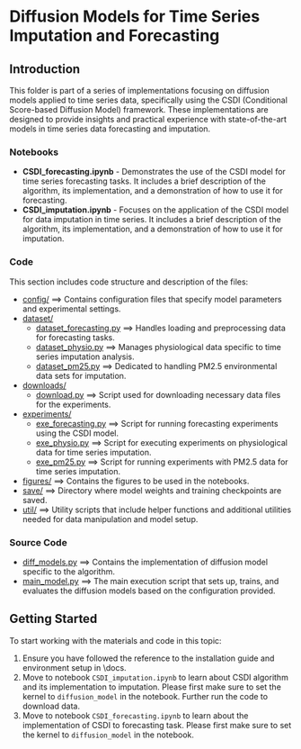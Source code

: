 # Diffusion Models for Time Series Imputation and Forecasting

## Introduction
This folder is part of a series of implementations focusing on diffusion models applied to time series data, specifically using the CSDI (Conditional Score-based Diffusion Model) framework. These implementations are designed to provide insights and practical experience with state-of-the-art models in time series data forecasting and imputation.

### Notebooks
- **CSDI_forecasting.ipynb** - Demonstrates the use of the CSDI model for time series forecasting tasks. It includes a brief description of the algorithm, its implementation, and a demonstration of how to use it for forecasting.
- **CSDI_imputation.ipynb** - Focuses on the application of the CSDI model for data imputation in time series. It includes a brief description of the algorithm, its implementation, and a demonstration of how to use it for imputation.

### Code
This section includes code structure and description of the files:

- [config/](https://github.com/VectorInstitute/diffusion_model_bootcamp/tree/gs_bootcamp/reference_implementations/time_series_reference_impelementation/CSDI/config) ==>  Contains configuration files that specify model parameters and experimental settings.
- [dataset/](https://github.com/VectorInstitute/diffusion_model_bootcamp/tree/gs_bootcamp/reference_implementations/time_series_reference_impelementation/CSDI/dataset) 
  - [dataset_forecasting.py](https://github.com/VectorInstitute/diffusion_model_bootcamp/blob/gs_bootcamp/reference_implementations/time_series_reference_impelementation/CSDI/dataset/dataset_forecasting.py) ==>  Handles loading and preprocessing data for forecasting tasks.
  - [dataset_physio.py](https://github.com/VectorInstitute/diffusion_model_bootcamp/blob/gs_bootcamp/reference_implementations/time_series_reference_impelementation/CSDI/dataset/dataset_physio.py) ==>  Manages physiological data specific to time series imputation analysis.
  - [dataset_pm25.py](https://github.com/VectorInstitute/diffusion_model_bootcamp/blob/gs_bootcamp/reference_implementations/time_series_reference_impelementation/CSDI/dataset/dataset_pm25.py) ==>  Dedicated to handling PM2.5 environmental data sets for imputation.
- [downloads/](https://github.com/VectorInstitute/diffusion_model_bootcamp/tree/gs_bootcamp/reference_implementations/time_series_reference_impelementation/CSDI/downloads)
  - [download.py](https://github.com/VectorInstitute/diffusion_model_bootcamp/blob/gs_bootcamp/reference_implementations/time_series_reference_impelementation/CSDI/downloads/download.py) ==>  Script used for downloading necessary data files for the experiments.
- [experiments/](https://github.com/VectorInstitute/diffusion_model_bootcamp/tree/gs_bootcamp/reference_implementations/time_series_reference_impelementation/CSDI/experiments)
  - [exe_forecasting.py](https://github.com/VectorInstitute/diffusion_model_bootcamp/blob/gs_bootcamp/reference_implementations/time_series_reference_impelementation/CSDI/experiments/exe_forecasting.py) ==>  Script for running forecasting experiments using the CSDI model.
  - [exe_physio.py](https://github.com/VectorInstitute/diffusion_model_bootcamp/blob/gs_bootcamp/reference_implementations/time_series_reference_impelementation/CSDI/experiments/exe_physio.py) ==>  Script for executing experiments on physiological data for time series imputation.
  - [exe_pm25.py](https://github.com/VectorInstitute/diffusion_model_bootcamp/blob/gs_bootcamp/reference_implementations/time_series_reference_impelementation/CSDI/experiments/exe_pm25.py) ==>  Script for running experiments with PM2.5 data for time series imputation.
- [figures/](https://github.com/VectorInstitute/diffusion_model_bootcamp/tree/gs_bootcamp/reference_implementations/time_series_reference_impelementation/CSDI/figures) ==>  Contains the figures to be used in the notebooks.
- [save/](https://github.com/VectorInstitute/diffusion_model_bootcamp/tree/gs_bootcamp/reference_implementations/time_series_reference_impelementation/CSDI/save) ==>  Directory where model weights and training checkpoints are saved.
- [util/](https://github.com/VectorInstitute/diffusion_model_bootcamp/tree/gs_bootcamp/reference_implementations/time_series_reference_impelementation/CSDI/util) ==>  Utility scripts that include helper functions and additional utilities needed for data manipulation and model setup.

### Source Code
- [diff_models.py](https://github.com/VectorInstitute/diffusion_model_bootcamp/blob/gs_bootcamp/reference_implementations/time_series_reference_impelementation/CSDI/diff_models.py) ==>  Contains the implementation of diffusion model specific to the algorithm.
- [main_model.py](https://github.com/VectorInstitute/diffusion_model_bootcamp/blob/gs_bootcamp/reference_implementations/time_series_reference_impelementation/CSDI/main_model.py) ==>  The main execution script that sets up, trains, and evaluates the diffusion models based on the configuration provided.

## Getting Started
To start working with the materials and code in this topic:
1. Ensure you have followed the reference to the installation guide and environment setup in \docs.
2. Move to notebook `CSDI_imputation.ipynb` to learn about CSDI algorithm and its implementation to imputation. Please first make sure to set the kernel to `diffusion_model` in the notebook. Further run the code to download data.
3. Move to notebook `CSDI_forecasting.ipynb` to learn about the implementation of CSDI to forecasting task. Please first make sure to set the kernel to `diffusion_model` in the notebook. 

